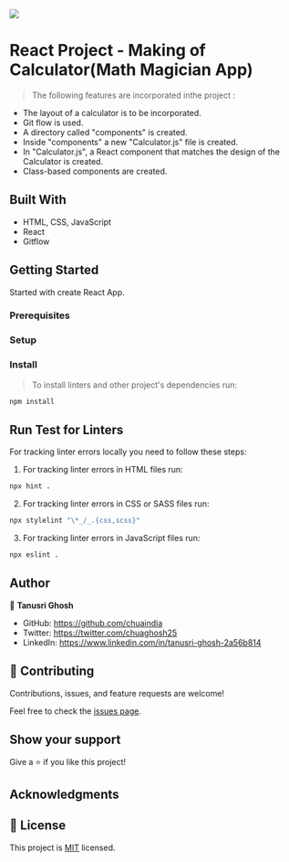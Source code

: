 ![](https://img.shields.io/badge/Microverse-blueviolet)

# React Project - Making of Calculator(Math Magician App)


> The following features are incorporated inthe project :

- The layout of a calculator is to be incorporated.
- Git flow is used.
- A directory called "components" is created.
- Inside "components" a new "Calculator.js" file is created.
- In "Calculator.js", a React component that matches the design of the Calculator is created.
- Class-based components are created.



## Built With

- HTML, CSS, JavaScript
- React
- Gitflow



## Getting Started

Started with create React App.

### Prerequisites


### Setup


### Install
> To install linters and other project's dependencies run:
```bash
npm install
```
## Run Test for Linters

For tracking linter errors locally you need to follow these steps:

1. For tracking linter errors in HTML files run:
```bash 
npx hint .
```

2. For tracking linter errors in CSS or SASS files run:

```bash
npx stylelint "\*_/_.{css,scss}"
```

3. For tracking linter errors in JavaScript files run:

```bash
npx eslint .
```

## Author

👤 **Tanusri Ghosh**

- GitHub: https://github.com/chuaindia
- Twitter: https://twitter.com/chuaghosh25
- LinkedIn: https://www.linkedin.com/in/tanusri-ghosh-2a56b814

## 🤝 Contributing

Contributions, issues, and feature requests are welcome!

Feel free to check the [issues page](../../issues/).

## Show your support

Give a ⭐️ if you like this project!

## Acknowledgments


## 📝 License

This project is [MIT](./LICENSE) licensed.
